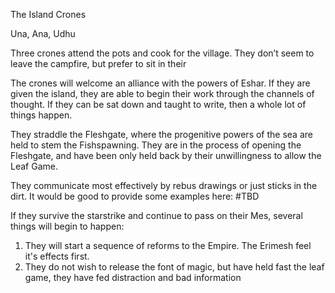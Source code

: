 The Island Crones 

Una, Ana, Udhu

Three crones attend the pots and cook for the village. They don’t seem to leave the campfire, but prefer to sit in their 

The crones will welcome an alliance with the powers of Eshar. If they are given the island, they are able to begin their work through the channels of thought. If they can be sat down and taught to write, then a whole lot of things happen.

They straddle the Fleshgate, where the progenitive powers of the sea are held to stem the Fishspawning. They are in the process of opening the Fleshgate, and have been only held back by their unwillingness to allow the Leaf Game.

They communicate most effectively by rebus drawings or just sticks in the dirt. It would be good to provide some examples here: #TBD

If they survive the starstrike and continue to pass on their Mes, several things will begin to happen:
 1. They will start a sequence of reforms to the Empire. The Erimesh feel it's effects first.
 3. They do not wish to release the font of magic, but have held fast the leaf game, they have fed distraction and bad information 
